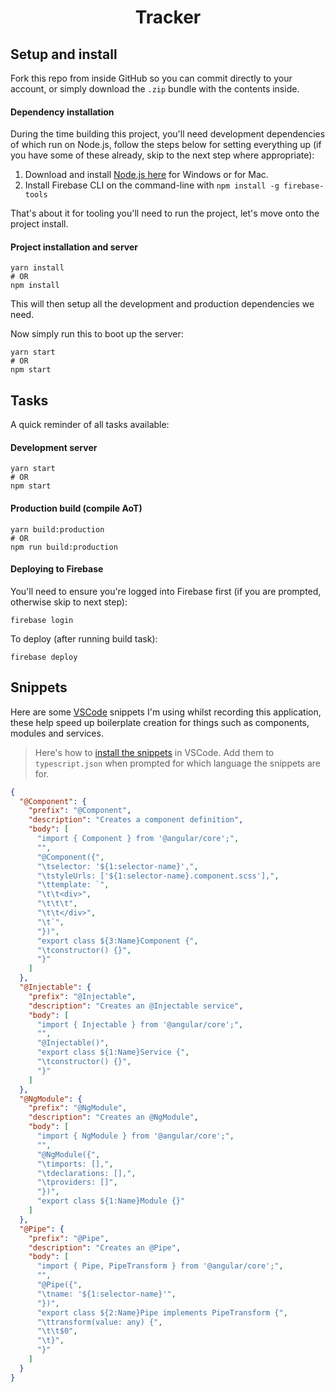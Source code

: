 <h1 align="center">
Tracker
</h1>

## Setup and install

Fork this repo from inside GitHub so you can commit directly to your account, or simply download the `.zip` bundle with the contents inside.

#### Dependency installation

During the time building this project, you'll need development dependencies of which run on Node.js, follow the steps below for setting everything up (if you have some of these already, skip to the next step where appropriate):

1. Download and install [Node.js here](https://nodejs.org/en/download/) for Windows or for Mac.
2. Install Firebase CLI on the command-line with `npm install -g firebase-tools`

That's about it for tooling you'll need to run the project, let's move onto the project install.

#### Project installation and server


```
yarn install
# OR
npm install
```

This will then setup all the development and production dependencies we need.

Now simply run this to boot up the server:

```
yarn start
# OR
npm start
```

## Tasks

A quick reminder of all tasks available:

#### Development server

```
yarn start
# OR
npm start
```

#### Production build (compile AoT)

```
yarn build:production
# OR
npm run build:production
```

#### Deploying to Firebase

You'll need to ensure you're logged into Firebase first (if you are prompted, otherwise skip to next step):

```
firebase login
```

To deploy (after running build task):

```
firebase deploy
```

## Snippets

Here are some [VSCode](https://code.visualstudio.com) snippets I'm using whilst recording this application, these help speed up boilerplate creation for things such as components, modules and services.

> Here's how to [install the snippets](https://code.visualstudio.com/docs/editor/userdefinedsnippets#_creating-your-own-snippets) in VSCode. Add them to `typescript.json` when prompted for which language the snippets are for.

```json
{
  "@Component": {
    "prefix": "@Component",
    "description": "Creates a component definition",
    "body": [
      "import { Component } from '@angular/core';",
      "",
      "@Component({",
      "\tselector: '${1:selector-name}',",
      "\tstyleUrls: ['${1:selector-name}.component.scss'],",
      "\ttemplate: `",
      "\t\t<div>",
      "\t\t\t",
      "\t\t</div>",
      "\t`",
      "})",
      "export class ${3:Name}Component {",
      "\tconstructor() {}",
      "}"
    ]
  },
  "@Injectable": {
    "prefix": "@Injectable",
    "description": "Creates an @Injectable service",
    "body": [
      "import { Injectable } from '@angular/core';",
      "",
      "@Injectable()",
      "export class ${1:Name}Service {",
      "\tconstructor() {}",
      "}"
    ]
  },
  "@NgModule": {
    "prefix": "@NgModule",
    "description": "Creates an @NgModule",
    "body": [
      "import { NgModule } from '@angular/core';",
      "",
      "@NgModule({",
      "\timports: [],",
      "\tdeclarations: [],",
      "\tproviders: []",
      "})",
      "export class ${1:Name}Module {}"
    ]
  },
  "@Pipe": {
    "prefix": "@Pipe",
    "description": "Creates an @Pipe",
    "body": [
      "import { Pipe, PipeTransform } from '@angular/core';",
      "",
      "@Pipe({",
      "\tname: '${1:selector-name}'",
      "})",
      "export class ${2:Name}Pipe implements PipeTransform {",
      "\ttransform(value: any) {",
      "\t\t$0",
      "\t}",
      "}"
    ]
  }
}
```
